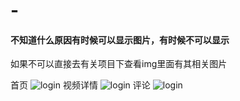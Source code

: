 # -
#### 不知道什么原因有时候可以显示图片，有时候不可以显示
如果不可以直接去有关项目下查看img里面有其相关图片

首页
![login](https://github.com/qixuehui/wx-xcx/blob/master/bibi/img/1.png)
视频详情
![login](https://github.com/qixuehui/wx-xcx/blob/master/bibi/img/2.png)
评论
![login](https://github.com/qixuehui/wx-xcx/blob/master/bibi/img/3.png)
